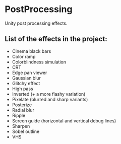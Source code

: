 # PostProcessing
Unity post processing effects.

## List of the effects in the project:
- Cinema black bars
- Color ramp
- Colorblindness simulation
- CRT
- Edge pan viewer
- Gaussian blur
- Glitchy effect
- High pass
- Inverted (+ a more flashy variation)
- Pixelate (blurred and sharp variants)
- Posterize
- Radial blur
- Ripple
- Screen guide (horizontal and vertical debug lines)
- Sharpen
- Sobel outline
- VHS
